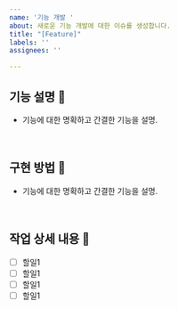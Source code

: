 ```yaml
---
name: '기능 개발 '
about: 새로운 기능 개발에 대한 이슈를 생성합니다.
title: "[Feature]"
labels: ''
assignees: ''

---
```


## 기능 설명 📖

- 기능에 대한 명확하고 간결한 기능을 설명.

<br>

## 구현 방법 🔨

- 기능에 대한 명확하고 간결한 기능을 설명.

<br>

## 작업 상세 내용 📌

- [ ] 할일1
- [ ] 할일1
- [ ] 할일1
- [ ] 할일1

<br>
